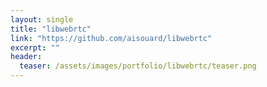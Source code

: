 ```yaml
---
layout: single
title: "libwebrtc"
link: "https://github.com/aisouard/libwebrtc"
excerpt: ""
header:
  teaser: /assets/images/portfolio/libwebrtc/teaser.png
---
```

